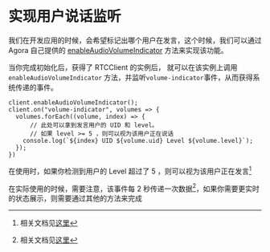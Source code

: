 # 实现用户说话监听

我们在开发应用的时候，会希望标记出哪个用户在发言，这个时候，我们可以通过 Agora 自己提供的 [enableAudioVolumeIndicator](https://docs.agora.io/cn/Voice/API%20Reference/web_ng/interfaces/iagorartcclient.html#enableaudiovolumeindicator) 方法来实现该功能。

当你完成初始化后，获得了 RTCClient 的实例后， 就可以在该实例上调用 `enableAudioVolumeIndicator` 方法，并监听`volume-indicator`事件，从而获得系统传递的事件。

```
client.enableAudioVolumeIndicator();
client.on("volume-indicator", volumes => {
  volumes.forEach((volume, index) => {
      // 此处可以拿到发言用户的 UID 和 level。
      // 如果 level >= 5 ，则可以视为该用户正在说话
    console.log(`${index} UID ${volume.uid} Level ${volume.level}`);
  });
})
```

在使用时，如果你检测到用户的 Level 超过了 5 ，则可以视为该用户正在发言[^level]

在实际使用的时候，需要注意，该事件每 2 秒传递一次数据[^level]，如果你需要更实时的状态展示，则需要通过其他的方法来完成

[^level]: 相关文档见[这里](https://docs.agora.io/cn/Voice/API%20Reference/web_ng/interfaces/iagorartcclient.html#event_volume_indicator
)